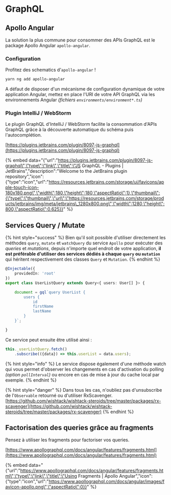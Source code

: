 # GraphQL

## Apollo Angular

La solution la plus commune pour consommer des APIs GraphQL est le package Apollo Angular `apollo-angular`.

### Configuration

Profitez des schematics d'`apollo-angular` !

```bash
yarn ng add apollo-angular
```

A défaut de disposer d'un mécanisme de configuration dynamique de votre application Angular, mettez en place l'URI de votre API GraphQL via les environnements Angular _\(fichiers `environments/environment*.ts`\)_

### Plugin IntelliJ / WebStorm

Le plugin GraphQL d'IntelliJ / WebStorm facilite la consommation d'APIs GraphQL grâce à la découverte automatique du schéma puis l'autocomplétion.

[https://plugins.jetbrains.com/plugin/8097-js-graphql](https://plugins.jetbrains.com/plugin/8097-js-graphql)

{% embed data="{\"url\":\"https://plugins.jetbrains.com/plugin/8097-js-graphql\",\"type\":\"link\",\"title\":\"JS GraphQL - Plugins \| JetBrains\",\"description\":\"Welcome to the JetBrains plugin repository\",\"icon\":{\"type\":\"icon\",\"url\":\"https://resources.jetbrains.com/storage/ui/favicons/apple-touch-icon-180x180.png\",\"width\":180,\"height\":180,\"aspectRatio\":1},\"thumbnail\":{\"type\":\"thumbnail\",\"url\":\"https://resources.jetbrains.com/storage/products/jetbrains/img/meta/jetbrains\_1280x800.png\",\"width\":1280,\"height\":800,\"aspectRatio\":0.625}}" %}

## Services Query / Mutate

{% hint style="success" %}
Bien qu'il soit possible d'utiliser directement les méthodes `query`, `mutate` et `watchQuery` du service `Apollo` pour exécuter des _queries_ et _mutations_, depuis n'importe quel endroit de votre application, **il est préférable d'utiliser des services dédiés à chaque `query` ou `mutation`** qui héritent respectivement des classes `Query` et `Mutation`.
{% endhint %}

```typescript
@Injectable({
    providedIn: 'root'
})
export class UserListQuery extends Query<{ users: User[] }> {

    document = gql`query UserList {
        users {
            id
            firstName
            lastName
        }
    }`;

}
```

Ce service peut ensuite être utilisé ainsi :

```typescript
this._userListQuery.fetch()
    .subscribe(({data}) => this.userList = data.users);
```

{% hint style="info" %}
Le service dispose également d'une méthode watch qui vous permet d'observer les changements en cas d'activation du polling _\(option `pollInterval`\)_ ou encore en cas de mise à jour du cache local par exemple.
{% endhint %}

{% hint style="danger" %}
Dans tous les cas, n'oubliez pas d'unsubscribe de l'`Observable` retourné ou d'utiliser RxScavenger.  
[https://github.com/wishtack/wishtack-steroids/tree/master/packages/rx-scavenger](https://github.com/wishtack/wishtack-steroids/tree/master/packages/rx-scavenger)
{% endhint %}

## Factorisation des queries grâce au fragments

Pensez à utiliser les fragments pour factoriser vos queries.

[https://www.apollographql.com/docs/angular/features/fragments.html](https://www.apollographql.com/docs/angular/features/fragments.html)

{% embed data="{\"url\":\"https://www.apollographql.com/docs/angular/features/fragments.html\",\"type\":\"link\",\"title\":\"Using Fragments \| Apollo Angular\",\"icon\":{\"type\":\"icon\",\"url\":\"https://www.apollographql.com/docs/angular/images/favicon-apollo.png\",\"aspectRatio\":0}}" %}

